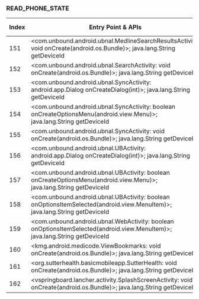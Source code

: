 ### READ_PHONE_STATE
| Index | Entry Point & APIs | Screen shot | Resource id | Label |
| ------------- | ------------- | ------------- |-------------|-------------|
| 151 | <com.unbound.android.ubnal.MedlineSearchResultsActivity: void onCreate(android.os.Bundle)>; java.lang.String getDeviceId | ![](D:\COSMOS\output\py\Play_win8\Medical\com.unbound.android.ubnal\com.unbound.android.ubnal.MedlineSearchResultsActivity.png) |  | |
| 152 | <com.unbound.android.ubnal.SearchActivity: void onCreate(android.os.Bundle)>; java.lang.String getDeviceId | ![](D:\COSMOS\output\py\Play_win8\Medical\com.unbound.android.ubnal\com.unbound.android.ubnal.SearchActivity.png) |  | |
| 153 | <com.unbound.android.ubnal.SyncActivity: android.app.Dialog onCreateDialog(int)>; java.lang.String getDeviceId | ![](D:\COSMOS\output\py\Play_win8\Medical\com.unbound.android.ubnal\com.unbound.android.ubnal.SyncActivity.png) |  | F |
| 154 | <com.unbound.android.ubnal.SyncActivity: boolean onCreateOptionsMenu(android.view.Menu)>; java.lang.String getDeviceId | ![](D:\COSMOS\output\py\Play_win8\Medical\com.unbound.android.ubnal\com.unbound.android.ubnal.SyncActivity.png) |  | F |
| 155 | <com.unbound.android.ubnal.SyncActivity: void onCreate(android.os.Bundle)>; java.lang.String getDeviceId | ![](D:\COSMOS\output\py\Play_win8\Medical\com.unbound.android.ubnal\com.unbound.android.ubnal.SyncActivity.png) |  | F |
| 156 | <com.unbound.android.ubnal.UBActivity: android.app.Dialog onCreateDialog(int)>; java.lang.String getDeviceId | ![](D:\COSMOS\output\py\Play_win8\Medical\com.unbound.android.ubnal\com.unbound.android.ubnal.UBActivity.png) |  | |
| 157 | <com.unbound.android.ubnal.UBActivity: boolean onCreateOptionsMenu(android.view.Menu)>; java.lang.String getDeviceId | ![](D:\COSMOS\output\py\Play_win8\Medical\com.unbound.android.ubnal\com.unbound.android.ubnal.UBActivity.png) |  | |
| 158 | <com.unbound.android.ubnal.UBActivity: boolean onOptionsItemSelected(android.view.MenuItem)>; java.lang.String getDeviceId | ![](D:\COSMOS\output\py\Play_win8\Medical\com.unbound.android.ubnal\com.unbound.android.ubnal.UBActivity.png) |  | |
| 159 | <com.unbound.android.ubnal.WebActivity: boolean onOptionsItemSelected(android.view.MenuItem)>; java.lang.String getDeviceId | ![](D:\COSMOS\output\py\Play_win8\Medical\com.unbound.android.ubnal\com.unbound.android.ubnal.WebActivity.png) |  | |
| 160 | <kmg.android.medicode.ViewBookmarks: void onCreate(android.os.Bundle)>; java.lang.String getDeviceId | ![](D:\COSMOS\output\py\Play_win8\Medical\kmg.android.medicode\kmg.android.medicode.ViewBookmarks.png) |  | |
| 161 | <org.sutterhealth.basicmobileapp.SutterHealth: void onCreate(android.os.Bundle)>; java.lang.String getDeviceId | ![](D:\COSMOS\output\py\Play_win8\Medical\org.sutterhealth.basicmobileapp\org.sutterhealth.basicmobileapp.SutterHealth.png) |  | |
| 162 | <vspringboard.lancher.activity.SplashScreenActivity: void onCreate(android.os.Bundle)>; java.lang.String getDeviceId | ![](D:\COSMOS\output\py\Play_win8\Medical\vspringboard.dynamed.activity\vspringboard.lancher.activity.SplashScreenActivity.png) |  | |
